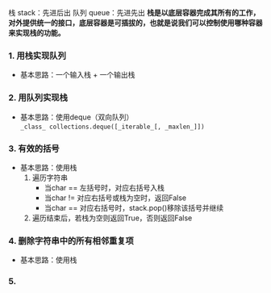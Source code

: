 栈 stack：先进后出
队列 queue：先进先出
**栈是以底层容器完成其所有的工作，对外提供统一的接口，底层容器是可插拔的，也就是说我们可以控制使用哪种容器来实现栈的功能。**

### 1. 用栈实现队列
- 基本思路：一个输入栈 + 一个输出栈

### 2. 用队列实现栈
- 基本思路：使用deque（双向队列）`_class_ collections.deque([_iterable_[, _maxlen_]])`

### 3. 有效的括号
- 基本思路：使用栈
	1. 遍历字符串
		- 当char == 左括号时，对应右括号入栈
		- 当char != 对应右括号或栈为空时，返回False
		- 当char == 对应右括号时，stack.pop()移除该括号并继续
	2. 遍历结束后，若栈为空则返回True，否则返回False

### 4. 删除字符串中的所有相邻重复项
- 基本思路：使用栈

### 5. 
